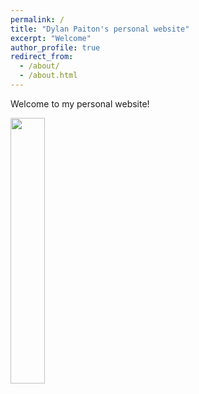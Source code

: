 ```yaml
---
permalink: /
title: "Dylan Paiton's personal website"
excerpt: "Welcome"
author_profile: true
redirect_from: 
  - /about/
  - /about.html
---
```


Welcome to my personal website!

<img style="float: center; margin: 0px 15px 15px 0px;" src="{{site.imgurl}}/family.jpeg" width="33%" />

